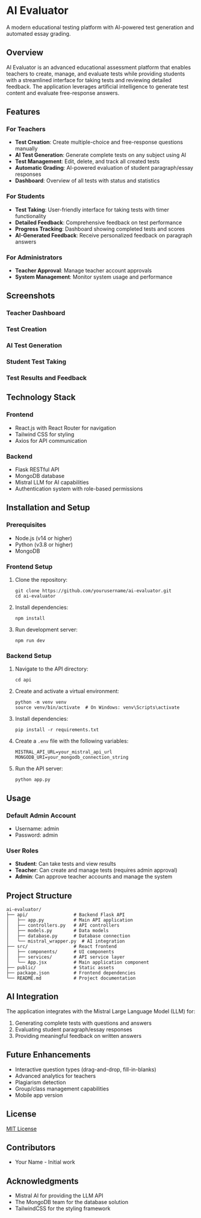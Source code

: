 # AI Evaluator

A modern educational testing platform with AI-powered test generation and automated essay grading.

## Overview

AI Evaluator is an advanced educational assessment platform that enables teachers to create, manage, and evaluate tests while providing students with a streamlined interface for taking tests and reviewing detailed feedback. The application leverages artificial intelligence to generate test content and evaluate free-response answers.

## Features

### For Teachers

- **Test Creation**: Create multiple-choice and free-response questions manually
- **AI Test Generation**: Generate complete tests on any subject using AI
- **Test Management**: Edit, delete, and track all created tests
- **Automatic Grading**: AI-powered evaluation of student paragraph/essay responses
- **Dashboard**: Overview of all tests with status and statistics

### For Students

- **Test Taking**: User-friendly interface for taking tests with timer functionality
- **Detailed Feedback**: Comprehensive feedback on test performance
- **Progress Tracking**: Dashboard showing completed tests and scores
- **AI-Generated Feedback**: Receive personalized feedback on paragraph answers

### For Administrators

- **Teacher Approval**: Manage teacher account approvals
- **System Management**: Monitor system usage and performance

## Screenshots

### Teacher Dashboard
<!-- Insert screenshot here -->

### Test Creation
<!-- Insert screenshot here -->

### AI Test Generation
<!-- Insert screenshot here -->

### Student Test Taking
<!-- Insert screenshot here -->

### Test Results and Feedback
<!-- Insert screenshot here -->

## Technology Stack

### Frontend
- React.js with React Router for navigation
- Tailwind CSS for styling
- Axios for API communication

### Backend
- Flask RESTful API
- MongoDB database
- Mistral LLM for AI capabilities
- Authentication system with role-based permissions

## Installation and Setup

### Prerequisites
- Node.js (v14 or higher)
- Python (v3.8 or higher)
- MongoDB

### Frontend Setup
1. Clone the repository:
   ```
   git clone https://github.com/yourusername/ai-evaluator.git
   cd ai-evaluator
   ```

2. Install dependencies:
   ```
   npm install
   ```

3. Run development server:
   ```
   npm run dev
   ```

### Backend Setup
1. Navigate to the API directory:
   ```
   cd api
   ```

2. Create and activate a virtual environment:
   ```
   python -m venv venv
   source venv/bin/activate  # On Windows: venv\Scripts\activate
   ```

3. Install dependencies:
   ```
   pip install -r requirements.txt
   ```

4. Create a `.env` file with the following variables:
   ```
   MISTRAL_API_URL=your_mistral_api_url
   MONGODB_URI=your_mongodb_connection_string
   ```

5. Run the API server:
   ```
   python app.py
   ```

## Usage

### Default Admin Account
- Username: admin
- Password: admin

### User Roles
- **Student**: Can take tests and view results
- **Teacher**: Can create and manage tests (requires admin approval)
- **Admin**: Can approve teacher accounts and manage the system

## Project Structure
```
ai-evaluator/
├── api/                 # Backend Flask API
│   ├── app.py           # Main API application
│   ├── controllers.py   # API controllers
│   ├── models.py        # Data models
│   ├── database.py      # Database connection
│   └── mistral_wrapper.py  # AI integration
├── src/                 # React frontend
│   ├── components/      # UI components
│   ├── services/        # API service layer
│   └── App.jsx          # Main application component
├── public/              # Static assets
├── package.json         # Frontend dependencies
└── README.md            # Project documentation
```

## AI Integration

The application integrates with the Mistral Large Language Model (LLM) for:
1. Generating complete tests with questions and answers
2. Evaluating student paragraph/essay responses
3. Providing meaningful feedback on written answers

## Future Enhancements

- Interactive question types (drag-and-drop, fill-in-blanks)
- Advanced analytics for teachers
- Plagiarism detection
- Group/class management capabilities
- Mobile app version

## License

[MIT License](LICENSE)

## Contributors

- Your Name - Initial work

## Acknowledgments

- Mistral AI for providing the LLM API
- The MongoDB team for the database solution
- TailwindCSS for the styling framework
